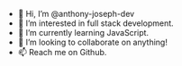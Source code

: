 - 👋 Hi, I’m @anthony-joseph-dev
- 👀 I’m interested in full stack development.
- 🌱 I’m currently learning JavaScript.
- 💞️ I’m looking to collaborate on anything!
- 📫 Reach me on Github.

<!---
anthony-joseph-dev/anthony-joseph-dev is a ✨ special ✨ repository because its `README.md` (this file) appears on your GitHub profile.
You can click the Preview link to take a look at your changes.
--->
